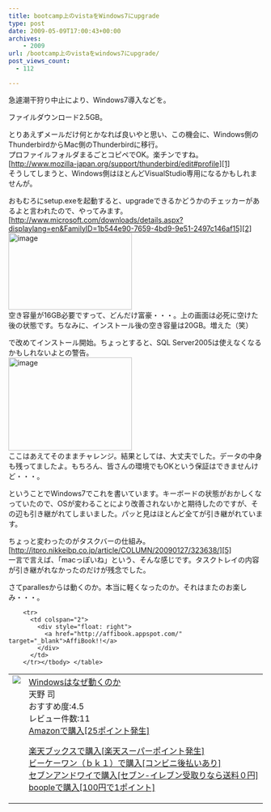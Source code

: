 ```yaml
---
title: bootcamp上のvistaをWindows7にupgrade
type: post
date: 2009-05-09T17:00:43+00:00
archives:
    - 2009
url: /bootcamp上のvistaをwindows7にupgrade/
post_views_count:
  - 112

---
```

急遽潮干狩り中止により、Windows7導入などを。

ファイルダウンロード2.5GB。

とりあえずメールだけ何とかなれば良いやと思い、この機会に、Windows側のThunderbirdからMac側のThunderbirdに移行。  
プロファイルフォルダまるごとコピペでOK。楽チンですね。  
[http://www.mozilla-japan.org/support/thunderbird/edit#profile][1]  
そうしてしまうと、Windows側はほとんどVisualStudio専用になるかもしれませんが。

おもむろにsetup.exeを起動すると、upgradeできるかどうかのチェッカーがあるよと言われたので、やってみます。  
[http://www.microsoft.com/downloads/details.aspx?displaylang=en&FamilyID=1b544e90-7659-4bd9-9e51-2497c146af15][2]  
[<img style="border-right-width: 0px; border-top-width: 0px; border-bottom-width: 0px; border-left-width: 0px" border="0" alt="image" src="https://i2.wp.com/jqinglong.html.xdomain.jp/bimg/image_thumb_17.png?resize=244%2C152" width="244" height="152"  data-recalc-dims="1" />][3]  
空き容量が16GB必要ですって、どんだけ富豪・・・。上の画面は必死に空けた後の状態です。ちなみに、インストール後の空き容量は20GB。増えた（笑）

で改めてインストール開始。ちょっとすると、SQL Server2005は使えなくなるかもしれないよとの警告。  
[<img style="border-right-width: 0px; border-top-width: 0px; border-bottom-width: 0px; border-left-width: 0px" border="0" alt="image" src="https://i1.wp.com/jqinglong.html.xdomain.jp/bimg/image_thumb_18.png?resize=244%2C184" width="244" height="184"  data-recalc-dims="1" />][4]  
ここはあえてそのままチャレンジ。結果としては、大丈夫でした。データの中身も残ってましたよ。もちろん、皆さんの環境でもOKという保証はできませんけど・・・。

ということでWindows7でこれを書いています。キーボードの状態がおかしくなっていたので、OSが変わることにより改善されないかと期待したのですが、その辺も引き継がれてしまいました。パッと見はほとんど全てが引き継がれています。

ちょっと変わったのがタスクバーの仕組み。  
[http://itpro.nikkeibp.co.jp/article/COLUMN/20090127/323638/][5]  
一言で言えば、「macっぽいね」という、そんな感じです。タスクトレイの内容が引き継がれなかったのだけが残念でした。

さてparallesからは動くのか。本当に軽くなったのか。それはまたのお楽しみ・・・。

<table>
  <tr>
    <td style="vertical-align: top">
      <a href="http://www.amazon.co.jp/Windows%E3%81%AF%E3%81%AA%E3%81%9C%E5%8B%95%E3%81%8F%E3%81%AE%E3%81%8B-%E5%A4%A9%E9%87%8E-%E5%8F%B8/dp/4822281493%3FSubscriptionId%3D1JWQWN8E4Z5TR27962G2%26tag%3Dgaeaffibook-22%26linkCode%3Dxm2%26camp%3D2025%26creative%3D165953%26creativeASIN%3D4822281493" target="_blank"><img style="border-bottom-style: none; border-right-style: none; border-top-style: none; border-left-style: none" src="https://i1.wp.com/ecx.images-amazon.com/images/I/51A3TV6KGYL._SL160_.jpg" data-recalc-dims="1" /> </a>
    </td>
    <td style="vertical-align: top">
      <a href="http://www.amazon.co.jp/Windows%E3%81%AF%E3%81%AA%E3%81%9C%E5%8B%95%E3%81%8F%E3%81%AE%E3%81%8B-%E5%A4%A9%E9%87%8E-%E5%8F%B8/dp/4822281493%3FSubscriptionId%3D1JWQWN8E4Z5TR27962G2%26tag%3Dgaeaffibook-22%26linkCode%3Dxm2%26camp%3D2025%26creative%3D165953%26creativeASIN%3D4822281493" target="_blank">Windowsはなぜ動くのか </a><br />天野 司<br />おすすめ度:4.5<br />レビュー件数:11<br /><a href="http://www.amazon.co.jp/Windows%E3%81%AF%E3%81%AA%E3%81%9C%E5%8B%95%E3%81%8F%E3%81%AE%E3%81%8B-%E5%A4%A9%E9%87%8E-%E5%8F%B8/dp/4822281493%3FSubscriptionId%3D1JWQWN8E4Z5TR27962G2%26tag%3Dgaeaffibook-22%26linkCode%3Dxm2%26camp%3D2025%26creative%3D165953%26creativeASIN%3D4822281493" target="_blank">Amazonで購入[25ポイント発生] </a></p>
      <p>
        <a href="http://px.a8.net/svt/ejp?a8mat=1HPMBE+5CX82+1N6+BW8O2&a8ejpredirect=http%3A%2F%2Fsearch.books.rakuten.co.jp%2Fbksearch%2Fdt%3Fg%3D001%26bisbn%3D4822281493" target="_blank">楽天ブックスで購入[楽天スーパーポイント発生]</a> <img border="0" alt="" src="https://i2.wp.com/www12.a8.net/0.gif?resize=1%2C1" width="1" height="1"  data-recalc-dims="1" /><br /><a href="http://px.a8.net/svt/ejp?a8mat=1HRMFS+EEKKOI+10UY+HUKPU&a8ejpredirect=http%3A%2F%2Fwww.bk1.jp%2FkeywordSearchResult%2F%3Fkeyword%3D4822281493%26storeCd%3D1%26searchFlg%3D9%26x%3D43%26y%3D11%26partnerid%3D02a801" target="_blank">ビーケーワン（ｂｋ１）で購入[コンビニ後払いあり]</a> <img border="0" alt="" src="https://i2.wp.com/www12.a8.net/0.gif?resize=1%2C1" width="1" height="1"  data-recalc-dims="1" /><br /><a href="http://click.linksynergy.com/fs-bin/statform?id=aR0TIOX*qAA&offerid=137560&bnid=1490&subid=&subid=0&kword_in=4822281493&oop=on" target="_blank">セブンアンドワイで購入[セブン-イレブン受取りなら送料０円]</a><img border="0" src="http://ad.linksynergy.com/fs-bin/show?id=aR0TIOX*qAA&bids=137560&type=5&subid=0" width="1" height="1" /><br /><a href="http://click.linksynergy.com/fs-bin/statform?id=aR0TIOX*qAA&offerid=33310&bnid=2&subid=0&ifc=4&ifr=9784822281496" target="_blank">boopleで購入[100円で1ポイント]</a></td> </tr> 
        
        <tr>
          <td colspan="2">
            <div style="float: right">
              <a href="http://affibook.appspot.com/" target="_blank">AffiBook!!</a>
            </div>
          </td>
        </tr></tbody> </table>

 [1]: http://www.mozilla-japan.org/support/thunderbird/edit#profile "http://www.mozilla-japan.org/support/thunderbird/edit#profile"
 [2]: http://www.microsoft.com/downloads/details.aspx?displaylang=en&FamilyID=1b544e90-7659-4bd9-9e51-2497c146af15 "http://www.microsoft.com/downloads/details.aspx?displaylang=en&FamilyID=1b544e90-7659-4bd9-9e51-2497c146af15"
 [3]: https://i2.wp.com/jqinglong.html.xdomain.jp/bimg/image_17.png
 [4]: https://i0.wp.com/jqinglong.html.xdomain.jp/bimg/image_18.png
 [5]: http://itpro.nikkeibp.co.jp/article/COLUMN/20090127/323638/ "http://itpro.nikkeibp.co.jp/article/COLUMN/20090127/323638/"